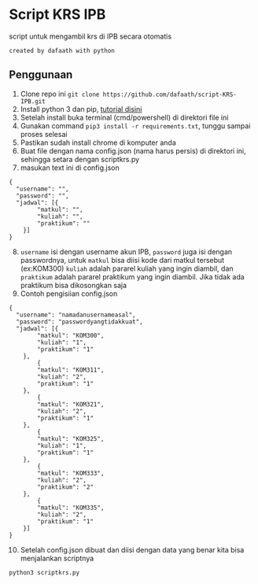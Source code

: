 # Script KRS IPB
script untuk mengambil krs di IPB secara otomatis

`created by dafaath with python`

## Penggunaan
1. Clone repo ini `git clone https://github.com/dafaath/script-KRS-IPB.git`
2. Install python 3 dan pip, [tutorial disini](https://phoenixnap.com/kb/how-to-install-python-3-windows)
3. Setelah install buka terminal (cmd/powershell) di direktori file ini
4. Gunakan command `pip3 install -r requirements.txt`, tunggu sampai proses selesai
5. Pastikan sudah install chrome di komputer anda
6. Buat file dengan nama config.json (nama harus persis) di direktori ini, sehingga setara dengan scriptkrs.py
7. masukan text ini di config.json
```
{
  "username": "",
  "password": "",
  "jadwal": [{
        "matkul": "",
        "kuliah": "",
        "praktikum": ""
    }]
}
```
8. `username` isi dengan username akun IPB, `password` juga isi dengan passwordnya, untuk `matkul` bisa diisi kode dari matkul tersebut (ex:KOM300) `kuliah` adalah pararel kuliah yang ingin diambil, dan `praktikum` adalah pararel praktikum yang ingin diambil. Jika tidak ada praktikum bisa dikosongkan saja 
9. Contoh pengisiian config.json
```
{
  "username": "namadanusernameasal",
  "password": "passwordyangtidakkuat",
  "jadwal": [{
        "matkul": "KOM300",
        "kuliah": "1",
        "praktikum": "1"
    },
        {
        "matkul": "KOM311",
        "kuliah": "2",
        "praktikum": "1"
    },
        {
        "matkul": "KOM321",
        "kuliah": "2",
        "praktikum": "1"
    },
        {
        "matkul": "KOM325",
        "kuliah": "1",
        "praktikum": "1"
    },
        {
        "matkul": "KOM333",
        "kuliah": "2",
        "praktikum": "2"
    },
        {
        "matkul": "KOM335",
        "kuliah": "2",
        "praktikum": "1"
    }]
}
```
10. Setelah config.json dibuat dan diisi dengan data yang benar kita bisa menjalankan scriptnya
```
python3 scriptkrs.py
```
